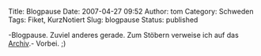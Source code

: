 Title: Blogpause
Date: 2007-04-27 09:52
Author: tom
Category: Schweden
Tags: Fiket, KurzNotiert
Slug: blogpause
Status: published

-Blogpause. Zuviel anderes gerade. Zum Stöbern verweise ich auf das
[Archiv](http://www.fiket.de/archiv/).- Vorbei. ;)


